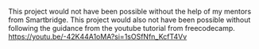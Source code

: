 This project would not have been possible without the help of my mentors from Smartbridge.
This project would also not have been possible without following the guidance from the youtube tutorial from freecodecamp.
https://youtu.be/-42K44A1oMA?si=1sOSfNfn_KcfT4Vv
